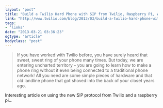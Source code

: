 ```yaml
---
layout: "post"
title: "Build a Twilio Hard Phone with SIP from Twilio, Raspberry Pi, Asterisk, FreePBX, and the Obihai OBi100"
link: "http://www.twilio.com/blog/2013/03/build-a-twilio-hard-phone-with-sip-from-twilio-raspberry-pi-asterisk-freepbx-and-the-obihai-obi100.html?utm_source=feedburner&utm_medium=feed&utm_campaign=Feed%3A+twilio%2FOBEN+%28Twilio+Company+Blog+-+Discover+Our+Web+Services+API+for+Making+and+Receiving+Phone+Calls%29"
tags: 
- "links"
date: "2013-03-21 03:36:23"
ogtype: "article"
bodyclass: "post"
---
```


> If you have worked with Twilio before, you have surely heard that sweet, sweet ring of your phone many times. But today, we are entering uncharted territory – you are going to learn how to make a phone ring without it even being connected to a traditional phone network! All you need are some simple pieces of hardware and that old landline phone that got shoved into the back of your closet years ago.

Interesting article on using the new SIP protocol from Twilio and a raspberry pi…